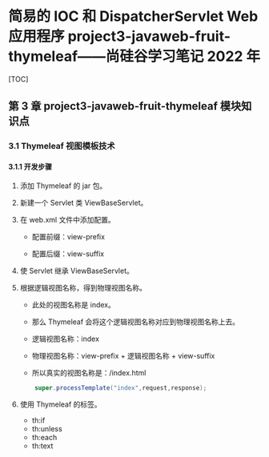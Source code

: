 # 简易的 IOC 和 DispatcherServlet Web 应用程序 project3-javaweb-fruit-thymeleaf——尚硅谷学习笔记 2022 年

[TOC]

## 第 3 章 project3-javaweb-fruit-thymeleaf 模块知识点

### 3.1 Thymeleaf 视图模板技术

#### 3.1.1 开发步骤

1. 添加 Thymeleaf 的 jar 包。

2. 新建一个 Servlet 类 ViewBaseServlet。

3. 在 web.xml 文件中添加配置。

   - 配置前缀：view-prefix

   - 配置后缀：view-suffix

4. 使 Servlet 继承 ViewBaseServlet。

5. 根据逻辑视图名称，得到物理视图名称。

   - 此处的视图名称是 index。

   - 那么 Thymeleaf 会将这个逻辑视图名称对应到物理视图名称上去。

   - 逻辑视图名称：index

   - 物理视图名称：view-prefix + 逻辑视图名称 + view-suffix

   - 所以真实的视图名称是：/index.html

   ```java
       super.processTemplate("index",request,response);
   ```

6. 使用 Thymeleaf 的标签。
   - th:if
   - th:unless
   - th:each
   - th:text
